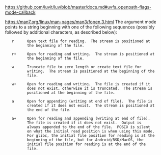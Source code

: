 https://github.com/luvit/luv/blob/master/docs.md#uvfs_openpath-flags-mode-callback



https://man7.org/linux/man-pages/man3/fopen.3.html
The argument mode points to a string beginning with one of the
       following sequences (possibly followed by additional characters,
       as described below):

       r      Open text file for reading.  The stream is positioned at
              the beginning of the file.

       r+     Open for reading and writing.  The stream is positioned at
              the beginning of the file.

       w      Truncate file to zero length or create text file for
              writing.  The stream is positioned at the beginning of the
              file.

       w+     Open for reading and writing.  The file is created if it
              does not exist, otherwise it is truncated.  The stream is
              positioned at the beginning of the file.

       a      Open for appending (writing at end of file).  The file is
              created if it does not exist.  The stream is positioned at
              the end of the file.

       a+     Open for reading and appending (writing at end of file).
              The file is created if it does not exist.  Output is
              always appended to the end of the file.  POSIX is silent
              on what the initial read position is when using this mode.
              For glibc, the initial file position for reading is at the
              beginning of the file, but for Android/BSD/MacOS, the
              initial file position for reading is at the end of the
              file.

